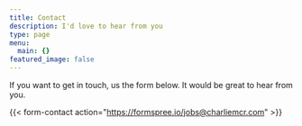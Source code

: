```yaml
---
title: Contact
description: I'd love to hear from you
type: page
menu:
  main: {}
featured_image: false
---
```



If you want to get in touch, us the form below. It would be great to hear from you.

{{< form-contact action="https://formspree.io/jobs@charliemcr.com"  >}}
